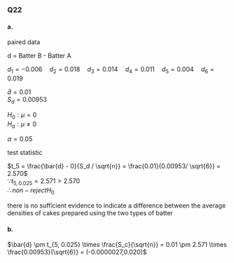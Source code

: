 ### Q22

#### a. 

paired data

d = Batter B - Batter A  

$d_1 = -0.006 \quad d_2 = 0.018 \quad d_3 = 0.014 \quad d_4 = 0.011 \quad d_5 = 0.004 \quad d_6 = 0.019$  

$\bar{d} = 0.01$  
$S_d = 0.00953$  

$H_0: \mu = 0$  
$H_a: \mu \neq 0$  

$\alpha = 0.05$  

test statistic  

$t_5 = \frac{\bar{d} - 0}{S_d / \sqrt{n}} = \frac{0.01}{0.00953/ \sqrt{6}} = 2.570$  
$\because t_{5, 0.025} = 2.571 \gt 2.570$  
$\therefore non-reject H_0$  

there is no sufficient evidence to indicate a difference between the average densities of cakes prepared using the two types of batter  

#### b.  

$\bar{d} \pm t_{5, 0.025} \times \frac{S_c}{\sqrt{n}} = 0.01 \pm 2.571 \times \frac{0.00953}{\sqrt{6}} = (-0.0000027,0.020)$  
